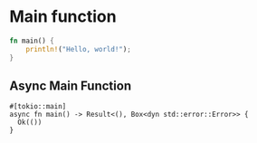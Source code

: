 # Main function

```rust
fn main() {
    println!("Hello, world!");
}
```


## Async Main Function

```rust,ignore
#[tokio::main]
async fn main() -> Result<(), Box<dyn std::error::Error>> {
  Ok(())
}
```

